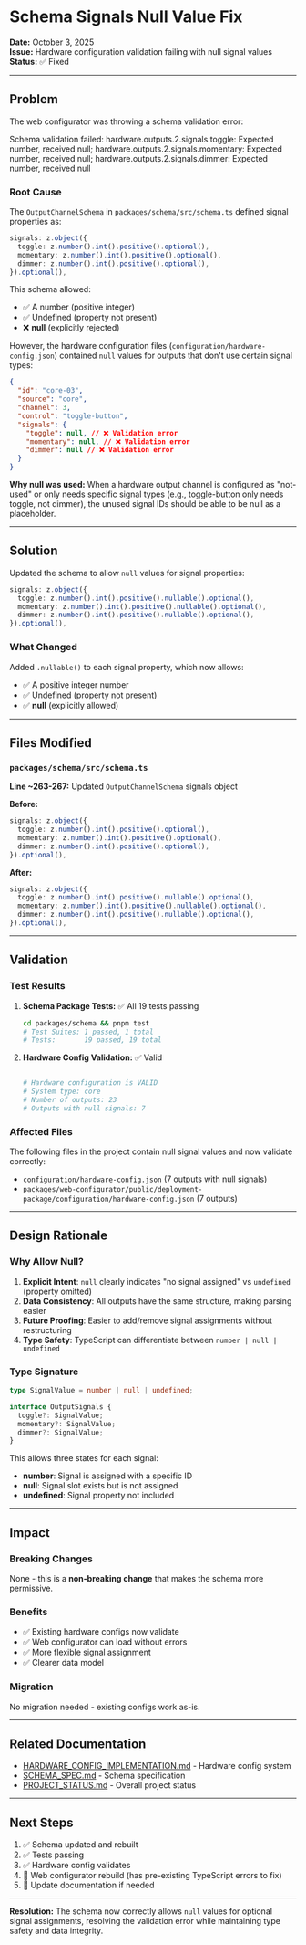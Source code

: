 # Schema Signals Null Value Fix

**Date:** October 3, 2025  
**Issue:** Hardware configuration validation failing with null signal values  
**Status:** ✅ Fixed

---

## Problem

The web configurator was throwing a schema validation error:

Schema validation failed:
hardware.outputs.2.signals.toggle: Expected number, received null;
hardware.outputs.2.signals.momentary: Expected number, received null;
hardware.outputs.2.signals.dimmer: Expected number, received null

### Root Cause

The `OutputChannelSchema` in `packages/schema/src/schema.ts` defined signal properties as:

```typescript
signals: z.object({
  toggle: z.number().int().positive().optional(),
  momentary: z.number().int().positive().optional(),
  dimmer: z.number().int().positive().optional(),
}).optional(),
```

This schema allowed:

- ✅ A number (positive integer)
- ✅ Undefined (property not present)
- ❌ **null** (explicitly rejected)

However, the hardware configuration files (`configuration/hardware-config.json`) contained `null` values for outputs that don't use certain signal types:

```json
{
  "id": "core-03",
  "source": "core",
  "channel": 3,
  "control": "toggle-button",
  "signals": {
    "toggle": null, // ❌ Validation error
    "momentary": null, // ❌ Validation error
    "dimmer": null // ❌ Validation error
  }
}
```

**Why null was used:** When a hardware output channel is configured as "not-used" or only needs specific signal types (e.g., toggle-button only needs toggle, not dimmer), the unused signal IDs should be able to be null as a placeholder.

---

## Solution

Updated the schema to allow `null` values for signal properties:

```typescript
signals: z.object({
  toggle: z.number().int().positive().nullable().optional(),
  momentary: z.number().int().positive().nullable().optional(),
  dimmer: z.number().int().positive().nullable().optional(),
}).optional(),
```

### What Changed

Added `.nullable()` to each signal property, which now allows:

- ✅ A positive integer number
- ✅ Undefined (property not present)
- ✅ **null** (explicitly allowed)

---

## Files Modified

### `packages/schema/src/schema.ts`

**Line ~263-267:** Updated `OutputChannelSchema` signals object

**Before:**

```typescript
signals: z.object({
  toggle: z.number().int().positive().optional(),
  momentary: z.number().int().positive().optional(),
  dimmer: z.number().int().positive().optional(),
}).optional(),
```

**After:**

```typescript
signals: z.object({
  toggle: z.number().int().positive().nullable().optional(),
  momentary: z.number().int().positive().nullable().optional(),
  dimmer: z.number().int().positive().nullable().optional(),
}).optional(),
```

---

## Validation

### Test Results

1. **Schema Package Tests:** ✅ All 19 tests passing

   ```bash
   cd packages/schema && pnpm test
   # Test Suites: 1 passed, 1 total
   # Tests:       19 passed, 19 total
   ```

2. **Hardware Config Validation:** ✅ Valid

   ```bash

   # Hardware configuration is VALID
   # System type: core
   # Number of outputs: 23
   # Outputs with null signals: 7
   ```

### Affected Files

The following files in the project contain null signal values and now validate correctly:

- `configuration/hardware-config.json` (7 outputs with null signals)
- `packages/web-configurator/public/deployment-package/configuration/hardware-config.json` (7 outputs)

---

## Design Rationale

### Why Allow Null?

1. **Explicit Intent**: `null` clearly indicates "no signal assigned" vs `undefined` (property omitted)
2. **Data Consistency**: All outputs have the same structure, making parsing easier
3. **Future Proofing**: Easier to add/remove signal assignments without restructuring
4. **Type Safety**: TypeScript can differentiate between `number | null | undefined`

### Type Signature

```typescript
type SignalValue = number | null | undefined;

interface OutputSignals {
  toggle?: SignalValue;
  momentary?: SignalValue;
  dimmer?: SignalValue;
}
```

This allows three states for each signal:

- **number**: Signal is assigned with a specific ID
- **null**: Signal slot exists but is not assigned
- **undefined**: Signal property not included

---

## Impact

### Breaking Changes

None - this is a **non-breaking change** that makes the schema more permissive.

### Benefits

- ✅ Existing hardware configs now validate
- ✅ Web configurator can load without errors
- ✅ More flexible signal assignment
- ✅ Clearer data model

### Migration

No migration needed - existing configs work as-is.

---

## Related Documentation

- [HARDWARE_CONFIG_IMPLEMENTATION.md](./HARDWARE_CONFIG_IMPLEMENTATION.md) - Hardware config system
- [SCHEMA_SPEC.md](./SCHEMA_SPEC.md) - Schema specification
- [PROJECT_STATUS.md](./PROJECT_STATUS.md) - Overall project status

---

## Next Steps

1. ✅ Schema updated and rebuilt
2. ✅ Tests passing
3. ✅ Hardware config validates
4. 🔲 Web configurator rebuild (has pre-existing TypeScript errors to fix)
5. 🔲 Update documentation if needed

---

**Resolution:** The schema now correctly allows `null` values for optional signal assignments, resolving the validation error while maintaining type safety and data integrity.

